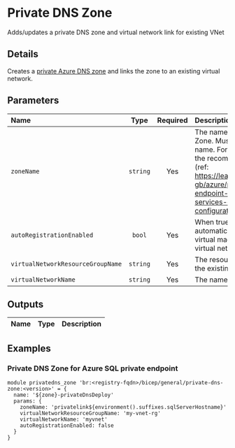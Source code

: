 # Private DNS Zone

Adds/updates a private DNS zone and virtual network link for existing VNet

## Details

Creates a [private Azure DNS zone](https://learn.microsoft.com/en-us/azure/dns/private-dns-privatednszone) and links the zone to an existing virtual network.

## Parameters

| Name                              | Type     | Required | Description                                                                                                                                                                                                                               |
| :-------------------------------- | :------: | :------: | :---------------------------------------------------------------------------------------------------------------------------------------------------------------------------------------------------------------------------------------- |
| `zoneName`                        | `string` | Yes      | The name for the Private DNS Zone. Must be a valid domain name. For Azure services, use the recommended zone names (ref: https://learn.microsoft.com/en-gb/azure/private-link/private-endpoint-dns#azure-services-dns-zone-configuration) |
| `autoRegistrationEnabled`         | `bool`   | Yes      | When true, a DNS record gets automatically created for each virtual machine deployed in the virtual network.                                                                                                                              |
| `virtualNetworkResourceGroupName` | `string` | Yes      | The resource group name of the existing VNet.                                                                                                                                                                                             |
| `virtualNetworkName`              | `string` | Yes      | The name of the existing VNet.                                                                                                                                                                                                            |

## Outputs

| Name | Type | Description |
| :--- | :--: | :---------- |

## Examples

### Private DNS Zone for Azure SQL private endpoint

```bicep
module privatedns_zone 'br:<registry-fqdn>/bicep/general/private-dns-zone:<version>' = {
  name: '${zone}-privateDnsDeploy'
  params: {
    zoneName: 'privatelink${environment().suffixes.sqlServerHostname}'
    virtualNetworkResourceGroupName: 'my-vnet-rg'
    virtualNetworkName: 'myvnet'
    autoRegistrationEnabled: false
  }
}
```